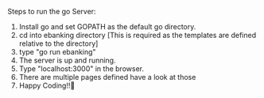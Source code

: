 Steps to run the go Server:
1. Install go and set GOPATH as the default go directory.
2. cd into ebanking directory [This is required as the templates are defined relative to the directory]
3. type "go run ebanking"
4. The server is up and running.
5. Type "localhost:3000" in the browser.
6. There are multiple pages defined have a look at those
7. Happy Coding!!🤗
